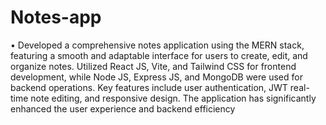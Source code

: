 # Notes-app
• Developed a comprehensive notes application using the MERN stack, featuring a smooth and adaptable
interface for users to create, edit, and organize notes. Utilized React JS, Vite, and Tailwind CSS for frontend
development, while Node JS, Express JS, and MongoDB were used for backend operations. Key features
include user authentication, JWT real-time note editing, and responsive design. The application has
significantly enhanced the user experience and backend efficiency
